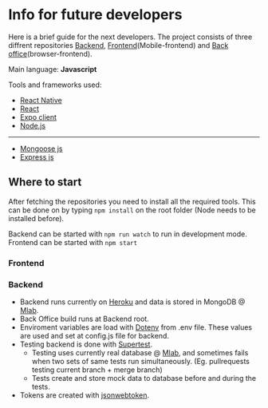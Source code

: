 # Info for future developers

Here is a brief guide for the next developers.
The project consists of three diffrent repositories [Backend](https://github.com/Sukeltaja-App/sukeltaja-backend),
[Frontend](https://github.com/Sukeltaja-App/sukeltaja-frontend)(Mobile-frontend) and
[Back office](https://github.com/Sukeltaja-App/sukeltaja-bo)(browser-frontend).


Main language: **Javascript**

Tools and frameworks used:
* [React Native](https://facebook.github.io/react-native/)
* [React](https://reactjs.org/)
* [Expo client](https://expo.io/)
* [Node.js](https://nodejs.org/)

---
* [Mongoose js](https://mongoosejs.com/)
* [Express js](https://expressjs.com/)

## Where to start

After fetching the repositories you need to install all the required tools.
This can be done on by typing ```npm install``` on the root folder (Node needs to be installed before).

Backend can be started with ```npm run watch``` to run in development mode.    
Frontend can be started with ```npm start```

### Frontend


### Backend

* Backend runs currently on [Heroku](https://www.heroku.com/) and data is stored in MongoDB @ [Mlab](https://mlab.com/).
* Back Office build runs at Backend root.
* Enviroment variables are load with [Dotenv](https://www.npmjs.com/package/dotenv) from .env file. These values are used and set at config.js file for backend.
* Testing backend is done with [Supertest](https://www.npmjs.com/package/supertest).
  - Testing uses currently real database @ [Mlab](https://mlab.com/), and sometimes fails when two sets of same tests run simultaneously. (Eg. pullrequests testing current branch + merge branch)
  - Tests create and store mock data to database before and during the tests.
* Tokens are created with [jsonwebtoken](https://www.npmjs.com/package/jsonwebtoken).
